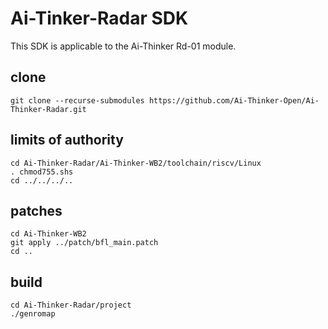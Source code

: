 # Ai-Tinker-Radar SDK
This SDK is applicable to the Ai-Thinker Rd-01 module.

## clone
```
git clone --recurse-submodules https://github.com/Ai-Thinker-Open/Ai-Thinker-Radar.git
```
## limits of authority
```
cd Ai-Thinker-Radar/Ai-Thinker-WB2/toolchain/riscv/Linux
. chmod755.shs
cd ../../../..
```
## patches
```
cd Ai-Thinker-WB2
git apply ../patch/bfl_main.patch
cd ..
```
## build

```
cd Ai-Thinker-Radar/project
./genromap
```


